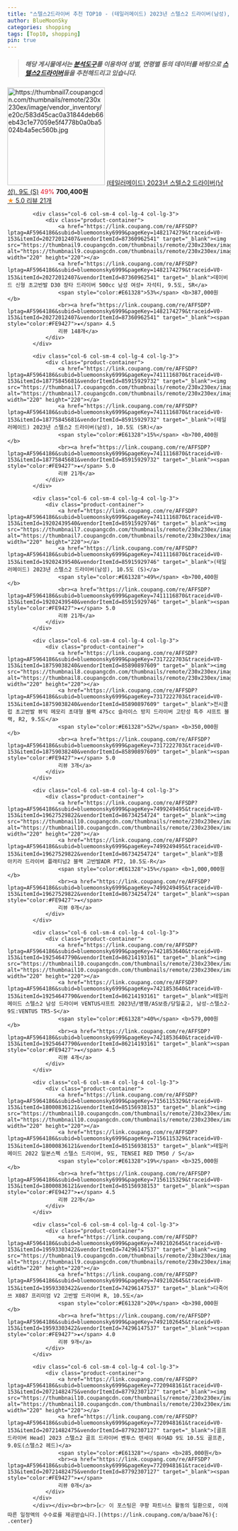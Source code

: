 ```yaml
---
title: "스텔스2드라이버 추천 TOP10 - (테일러메이드) 2023년 스텔스2 드라이버(남성), 9도 (S)"
author: BlueMoonSky
categories: shopping
tags: [Top10, shopping]
pin: true
---
```


> ##### 해당 게시물에서는 [**분석도구**](https://itemscout.io/)를 이용하여 **성별**, **연령별** 등의 데이터를 바탕으로 [**스텔스2드라이버**](https://link.coupang.com/a/baae76)들을 추천해드리고 있습니다.
<div class="container"><div class="row">
            <div class="col-6 col-sm-4 col-lg-4 col-lg-3">
                <div class="product-container">
                    <a href="https://link.coupang.com/re/AFFSDP?lptag=AF5964186&subid=bluemoonsky6999&pageKey=7411116870&traceid=V0-153&itemId=19202439542&vendorItemId=85915929779" target="_blank"><img src="https://thumbnail7.coupangcdn.com/thumbnails/remote/230x230ex/image/vendor_inventory/e20c/583d45cac0a31844deb66eb43c1e77059e5f4778b0a0ba5024b4a5ec560b.jpg" alt="https://thumbnail7.coupangcdn.com/thumbnails/remote/230x230ex/image/vendor_inventory/e20c/583d45cac0a31844deb66eb43c1e77059e5f4778b0a0ba5024b4a5ec560b.jpg" width="220" height="220"></a>
                    <a href="https://link.coupang.com/re/AFFSDP?lptag=AF5964186&subid=bluemoonsky6999&pageKey=7411116870&traceid=V0-153&itemId=19202439542&vendorItemId=85915929779" target="_blank">(테일러메이드) 2023년 스텔스2 드라이버(남성), 9도 (S)</a>
                    <span style="color:#E61328">49%</span> <b>700,400원</b>
                    <br><a href="https://link.coupang.com/re/AFFSDP?lptag=AF5964186&subid=bluemoonsky6999&pageKey=7411116870&traceid=V0-153&itemId=19202439542&vendorItemId=85915929779" target="_blank"><span style="color:#FE9427">★</span> 5.0
                    리뷰 21개</a>
                </div>
            </div>
            
            <div class="col-6 col-sm-4 col-lg-4 col-lg-3">
                <div class="product-container">
                    <a href="https://link.coupang.com/re/AFFSDP?lptag=AF5964186&subid=bluemoonsky6999&pageKey=1482174279&traceid=V0-153&itemId=20272012407&vendorItemId=87360962541" target="_blank"><img src="https://thumbnail9.coupangcdn.com/thumbnails/remote/230x230ex/image/vendor_inventory/b015/6735fd021d054cf7a6de491af3515dfdf74db930501839193b70f9b664f8.jpg" alt="https://thumbnail9.coupangcdn.com/thumbnails/remote/230x230ex/image/vendor_inventory/b015/6735fd021d054cf7a6de491af3515dfdf74db930501839193b70f9b664f8.jpg" width="220" height="220"></a>
                    <a href="https://link.coupang.com/re/AFFSDP?lptag=AF5964186&subid=bluemoonsky6999&pageKey=1482174279&traceid=V0-153&itemId=20272012407&vendorItemId=87360962541" target="_blank">데이비드 신형 초고반발 D30 장타 드라이버 500cc 남성 여성+ 자석티, 9.5도, SR</a>
                    <span style="color:#E61328">53%</span> <b>387,000원</b>
                    <br><a href="https://link.coupang.com/re/AFFSDP?lptag=AF5964186&subid=bluemoonsky6999&pageKey=1482174279&traceid=V0-153&itemId=20272012407&vendorItemId=87360962541" target="_blank"><span style="color:#FE9427">★</span> 4.5
                    리뷰 148개</a>
                </div>
            </div>
            
            <div class="col-6 col-sm-4 col-lg-4 col-lg-3">
                <div class="product-container">
                    <a href="https://link.coupang.com/re/AFFSDP?lptag=AF5964186&subid=bluemoonsky6999&pageKey=7411116870&traceid=V0-153&itemId=18775845681&vendorItemId=85915929732" target="_blank"><img src="https://thumbnail7.coupangcdn.com/thumbnails/remote/230x230ex/image/vendor_inventory/e20c/583d45cac0a31844deb66eb43c1e77059e5f4778b0a0ba5024b4a5ec560b.jpg" alt="https://thumbnail7.coupangcdn.com/thumbnails/remote/230x230ex/image/vendor_inventory/e20c/583d45cac0a31844deb66eb43c1e77059e5f4778b0a0ba5024b4a5ec560b.jpg" width="220" height="220"></a>
                    <a href="https://link.coupang.com/re/AFFSDP?lptag=AF5964186&subid=bluemoonsky6999&pageKey=7411116870&traceid=V0-153&itemId=18775845681&vendorItemId=85915929732" target="_blank">(테일러메이드) 2023년 스텔스2 드라이버(남성), 10.5도 (SR)</a>
                    <span style="color:#E61328">15%</span> <b>700,400원</b>
                    <br><a href="https://link.coupang.com/re/AFFSDP?lptag=AF5964186&subid=bluemoonsky6999&pageKey=7411116870&traceid=V0-153&itemId=18775845681&vendorItemId=85915929732" target="_blank"><span style="color:#FE9427">★</span> 5.0
                    리뷰 21개</a>
                </div>
            </div>
            
            <div class="col-6 col-sm-4 col-lg-4 col-lg-3">
                <div class="product-container">
                    <a href="https://link.coupang.com/re/AFFSDP?lptag=AF5964186&subid=bluemoonsky6999&pageKey=7411116870&traceid=V0-153&itemId=19202439540&vendorItemId=85915929746" target="_blank"><img src="https://thumbnail7.coupangcdn.com/thumbnails/remote/230x230ex/image/vendor_inventory/e20c/583d45cac0a31844deb66eb43c1e77059e5f4778b0a0ba5024b4a5ec560b.jpg" alt="https://thumbnail7.coupangcdn.com/thumbnails/remote/230x230ex/image/vendor_inventory/e20c/583d45cac0a31844deb66eb43c1e77059e5f4778b0a0ba5024b4a5ec560b.jpg" width="220" height="220"></a>
                    <a href="https://link.coupang.com/re/AFFSDP?lptag=AF5964186&subid=bluemoonsky6999&pageKey=7411116870&traceid=V0-153&itemId=19202439540&vendorItemId=85915929746" target="_blank">(테일러메이드) 2023년 스텔스2 드라이버(남성), 10.5도 (S)</a>
                    <span style="color:#E61328">49%</span> <b>700,400원</b>
                    <br><a href="https://link.coupang.com/re/AFFSDP?lptag=AF5964186&subid=bluemoonsky6999&pageKey=7411116870&traceid=V0-153&itemId=19202439540&vendorItemId=85915929746" target="_blank"><span style="color:#FE9427">★</span> 5.0
                    리뷰 21개</a>
                </div>
            </div>
            
            <div class="col-6 col-sm-4 col-lg-4 col-lg-3">
                <div class="product-container">
                    <a href="https://link.coupang.com/re/AFFSDP?lptag=AF5964186&subid=bluemoonsky6999&pageKey=7317222703&traceid=V0-153&itemId=18759038240&vendorItemId=85890897609" target="_blank"><img src="https://thumbnail8.coupangcdn.com/thumbnails/remote/230x230ex/image/vendor_inventory/3c5d/15e5bbe4a34e83f7fd165f609505d5fe97184c8cb1169c6a873484ae75c5.jpg" alt="https://thumbnail8.coupangcdn.com/thumbnails/remote/230x230ex/image/vendor_inventory/3c5d/15e5bbe4a34e83f7fd165f609505d5fe97184c8cb1169c6a873484ae75c5.jpg" width="220" height="220"></a>
                    <a href="https://link.coupang.com/re/AFFSDP?lptag=AF5964186&subid=bluemoonsky6999&pageKey=7317222703&traceid=V0-153&itemId=18759038240&vendorItemId=85890897609" target="_blank">전시클럽 초고반발 뷰익 메모리 초대형 블랙 475cc 슬라이스 방지 드라이버 고탄성 특주 샤프트 블랙, R2, 9.5도</a>
                    <span style="color:#E61328">52%</span> <b>350,000원</b>
                    <br><a href="https://link.coupang.com/re/AFFSDP?lptag=AF5964186&subid=bluemoonsky6999&pageKey=7317222703&traceid=V0-153&itemId=18759038240&vendorItemId=85890897609" target="_blank"><span style="color:#FE9427">★</span> 5.0
                    리뷰 3개</a>
                </div>
            </div>
            
            <div class="col-6 col-sm-4 col-lg-4 col-lg-3">
                <div class="product-container">
                    <a href="https://link.coupang.com/re/AFFSDP?lptag=AF5964186&subid=bluemoonsky6999&pageKey=7499249495&traceid=V0-153&itemId=19627529822&vendorItemId=86734254724" target="_blank"><img src="https://thumbnail10.coupangcdn.com/thumbnails/remote/230x230ex/image/vendor_inventory/e66d/9f954dcfa48e3a43913fb06f882190a34d1b134215acd810e3cd56677c0c.jpg" alt="https://thumbnail10.coupangcdn.com/thumbnails/remote/230x230ex/image/vendor_inventory/e66d/9f954dcfa48e3a43913fb06f882190a34d1b134215acd810e3cd56677c0c.jpg" width="220" height="220"></a>
                    <a href="https://link.coupang.com/re/AFFSDP?lptag=AF5964186&subid=bluemoonsky6999&pageKey=7499249495&traceid=V0-153&itemId=19627529822&vendorItemId=86734254724" target="_blank">정품 아키라 드라이버 플래티넘2 블랙 고반발ADR PT2, 10.5도-R</a>
                    <span style="color:#E61328">15%</span> <b>1,000,000원</b>
                    <br><a href="https://link.coupang.com/re/AFFSDP?lptag=AF5964186&subid=bluemoonsky6999&pageKey=7499249495&traceid=V0-153&itemId=19627529822&vendorItemId=86734254724" target="_blank"><span style="color:#FE9427">★</span> 
                    리뷰 0개</a>
                </div>
            </div>
            
            <div class="col-6 col-sm-4 col-lg-4 col-lg-3">
                <div class="product-container">
                    <a href="https://link.coupang.com/re/AFFSDP?lptag=AF5964186&subid=bluemoonsky6999&pageKey=7421853640&traceid=V0-153&itemId=19254647790&vendorItemId=86214193161" target="_blank"><img src="https://thumbnail10.coupangcdn.com/thumbnails/remote/230x230ex/image/vendor_inventory/6e12/f381ff95d3088b6a2d6f577bbe9260a08850d66c3d8e3f0e17d74ee79d44.jpg" alt="https://thumbnail10.coupangcdn.com/thumbnails/remote/230x230ex/image/vendor_inventory/6e12/f381ff95d3088b6a2d6f577bbe9260a08850d66c3d8e3f0e17d74ee79d44.jpg" width="220" height="220"></a>
                    <a href="https://link.coupang.com/re/AFFSDP?lptag=AF5964186&subid=bluemoonsky6999&pageKey=7421853640&traceid=V0-153&itemId=19254647790&vendorItemId=86214193161" target="_blank">테일러메이드 스텔스2 남성 드라이버 VENTUS샤프트 2023년/병행/AS보증/당일출고, 남성-스텔스2-9도:VENTUS TR5-S</a>
                    <span style="color:#E61328">40%</span> <b>579,000원</b>
                    <br><a href="https://link.coupang.com/re/AFFSDP?lptag=AF5964186&subid=bluemoonsky6999&pageKey=7421853640&traceid=V0-153&itemId=19254647790&vendorItemId=86214193161" target="_blank"><span style="color:#FE9427">★</span> 4.5
                    리뷰 4개</a>
                </div>
            </div>
            
            <div class="col-6 col-sm-4 col-lg-4 col-lg-3">
                <div class="product-container">
                    <a href="https://link.coupang.com/re/AFFSDP?lptag=AF5964186&subid=bluemoonsky6999&pageKey=7156115329&traceid=V0-153&itemId=18000836121&vendorItemId=85156938153" target="_blank"><img src="https://thumbnail10.coupangcdn.com/thumbnails/remote/230x230ex/image/vendor_inventory/ce1a/63d53ac9658e78c9d44f053d46b6afc7eaba833fb72fc58d23dc8023981a.jpg" alt="https://thumbnail10.coupangcdn.com/thumbnails/remote/230x230ex/image/vendor_inventory/ce1a/63d53ac9658e78c9d44f053d46b6afc7eaba833fb72fc58d23dc8023981a.jpg" width="220" height="220"></a>
                    <a href="https://link.coupang.com/re/AFFSDP?lptag=AF5964186&subid=bluemoonsky6999&pageKey=7156115329&traceid=V0-153&itemId=18000836121&vendorItemId=85156938153" target="_blank">테일러메이드 2022 일본스펙 스텔스 드라이버, 9도, TENSEI RED TM50 / S</a>
                    <span style="color:#E61328">19%</span> <b>325,000원</b>
                    <br><a href="https://link.coupang.com/re/AFFSDP?lptag=AF5964186&subid=bluemoonsky6999&pageKey=7156115329&traceid=V0-153&itemId=18000836121&vendorItemId=85156938153" target="_blank"><span style="color:#FE9427">★</span> 4.5
                    리뷰 22개</a>
                </div>
            </div>
            
            <div class="col-6 col-sm-4 col-lg-4 col-lg-3">
                <div class="product-container">
                    <a href="https://link.coupang.com/re/AFFSDP?lptag=AF5964186&subid=bluemoonsky6999&pageKey=7492102645&traceid=V0-153&itemId=19593303422&vendorItemId=74296147537" target="_blank"><img src="https://thumbnail9.coupangcdn.com/thumbnails/remote/230x230ex/image/vendor_inventory/0ccd/6a5c2ec6a41b0a817ec07be9c56e8ad6906f443f41c9f87f4cde4100e23b.jpg" alt="https://thumbnail9.coupangcdn.com/thumbnails/remote/230x230ex/image/vendor_inventory/0ccd/6a5c2ec6a41b0a817ec07be9c56e8ad6906f443f41c9f87f4cde4100e23b.jpg" width="220" height="220"></a>
                    <a href="https://link.coupang.com/re/AFFSDP?lptag=AF5964186&subid=bluemoonsky6999&pageKey=7492102645&traceid=V0-153&itemId=19593303422&vendorItemId=74296147537" target="_blank">다죽어쓰 X087 프리미엄 V2 고반발 드라이버 R, 10.5도</a>
                    <span style="color:#E61328">20%</span> <b>398,000원</b>
                    <br><a href="https://link.coupang.com/re/AFFSDP?lptag=AF5964186&subid=bluemoonsky6999&pageKey=7492102645&traceid=V0-153&itemId=19593303422&vendorItemId=74296147537" target="_blank"><span style="color:#FE9427">★</span> 4.0
                    리뷰 9개</a>
                </div>
            </div>
            
            <div class="col-6 col-sm-4 col-lg-4 col-lg-3">
                <div class="product-container">
                    <a href="https://link.coupang.com/re/AFFSDP?lptag=AF5964186&subid=bluemoonsky6999&pageKey=7720948161&traceid=V0-153&itemId=20721482475&vendorItemId=87792307127" target="_blank"><img src="https://thumbnail10.coupangcdn.com/thumbnails/remote/230x230ex/image/vendor_inventory/d0fa/122d06e88707564766042aafe0d8679c0c2b94831de36c2c03a3dcc93859.jpg" alt="https://thumbnail10.coupangcdn.com/thumbnails/remote/230x230ex/image/vendor_inventory/d0fa/122d06e88707564766042aafe0d8679c0c2b94831de36c2c03a3dcc93859.jpg" width="220" height="220"></a>
                    <a href="https://link.coupang.com/re/AFFSDP?lptag=AF5964186&subid=bluemoonsky6999&pageKey=7720948161&traceid=V0-153&itemId=20721482475&vendorItemId=87792307127" target="_blank">[골프드라이버 Head] 2023 스텔스2 골프 드라이버 벤투스 텐세이 투어AD 9도 10.5도 골프존, 9.0도(스텔스2 헤드)</a>
                    <span style="color:#E61328"></span> <b>285,000원</b>
                    <br><a href="https://link.coupang.com/re/AFFSDP?lptag=AF5964186&subid=bluemoonsky6999&pageKey=7720948161&traceid=V0-153&itemId=20721482475&vendorItemId=87792307127" target="_blank"><span style="color:#FE9427">★</span> 
                    리뷰 0개</a>
                </div>
            </div>
            </div></div><br><br>[👉 이 포스팅은 쿠팡 파트너스 활동의 일환으로, 이에 따른 일정액의 수수료를 제공받습니다.](https://link.coupang.com/a/baae76){: .center}